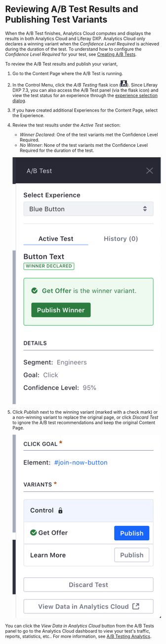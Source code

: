 # Reviewing A/B Test Results and Publishing Test Variants

When the A/B Test finishes, Analytics Cloud computes and displays the results in both Analytics Cloud and Liferay DXP. Analytics Cloud only declares a winning variant when the *Confidence Level Required* is achieved during the duration of the test. To understand how to configure the *Confidence Level Required* for your test, see [Creating A/B Tests](./creating-ab-tests.md).

To review the A/B Test results and publish your variant,

1. Go to the Content Page where the A/B Test is running.
1. In the Control Menu, click the *A/B Testing* flask icon (![A/B Test icon](../../../images/icon-ab-testing.png)). Since Liferay DXP 7.3, you can also access the A/B Test panel (via the flask icon) and view the test status for an experience through the [experience selection dialog](../experience-personalization/content-page-personalization.md).

1. If you have created additional Experiences for the Content Page, select the Experience.

1. Review the test results under the *Active Test* section:

    * *Winner Declared*: One of the test variants met the Confidence Level Required.
    * *No Winner*: None of the test variants met the Confidence Level Required for the duration of the test.

    ![Review A/B Test Results from the A/B Test panel.](reviewing-ab-test-results-and-publishing-test-variants/images/01.png)

1. Click *Publish* next to the winning variant (marked with a check mark) or a non-winning variant to replace the original page, or click *Discard Test* to ignore the A/B test recommendations and keep the original Content Page.

    ![You can publish the winning variant or discard the A/B Test results.](reviewing-ab-test-results-and-publishing-test-variants/images/02.png)

You can click the *View Data in Analytics Cloud* button from the A/B Tests panel to go to the Analytics Cloud dashboard to view your test's traffic, reports, statistics, etc.. For more information, see [A/B Testing Analytics](../../../../ab-testing-analytics.md).
